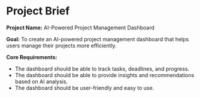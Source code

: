 # Project Brief

**Project Name:** AI-Powered Project Management Dashboard

**Goal:** To create an AI-powered project management dashboard that helps users manage their projects more efficiently.

**Core Requirements:**
- The dashboard should be able to track tasks, deadlines, and progress.
- The dashboard should be able to provide insights and recommendations based on AI analysis.
- The dashboard should be user-friendly and easy to use.
